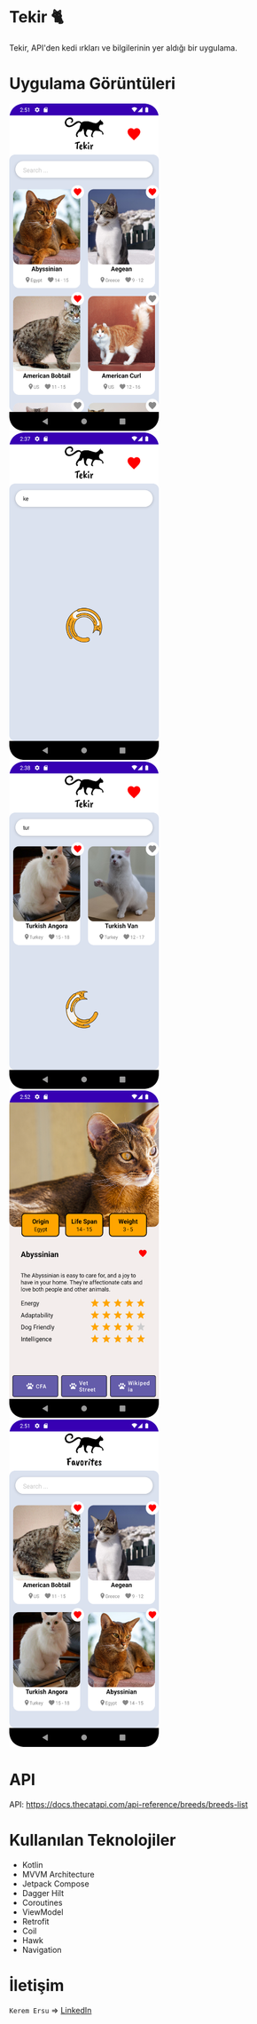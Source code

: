 # Tekir 🐈

Tekir, API'den kedi ırkları ve bilgilerinin yer aldığı bir uygulama.

# Uygulama Görüntüleri

<img src="screenshots/ss1.png" width="270" height="590">  <img src="screenshots/ss2.png" width="270" height="590"> 
<img src="screenshots/ss3.png" width="270" height="590">  <img src="screenshots/ss4.png" width="270" height="590"> 
<img src="screenshots/ss5.png" width="270" height="590"> 

# API 

API:
https://docs.thecatapi.com/api-reference/breeds/breeds-list

# Kullanılan Teknolojiler

<ul>
  <li>Kotlin</li>
  <li>MVVM Architecture</li>
  <li>Jetpack Compose</li>
  <li>Dagger Hilt</li>
  <li>Coroutines</li>
  <li>ViewModel</li>
  <li>Retrofit</li>
  <li>Coil</li>
  <li>Hawk</li>
  <li>Navigation</li>
</ul>

# İletişim

`Kerem Ersu` => [LinkedIn](https://www.linkedin.com/in/kerem-ersu-0082ba194/)
